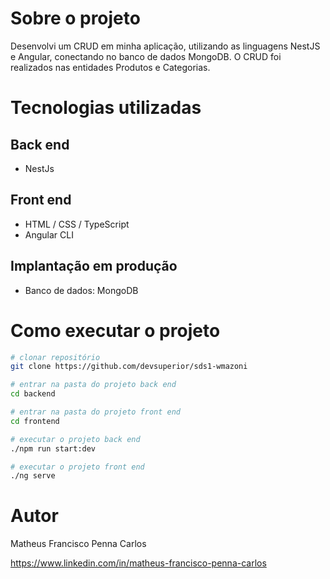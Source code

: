 # Sobre o projeto

Desenvolvi um CRUD em minha aplicação, utilizando as linguagens NestJS e Angular, conectando no banco de dados MongoDB. 
O CRUD foi realizados nas entidades Produtos e Categorias.


# Tecnologias utilizadas
## Back end
- NestJs
## Front end
- HTML / CSS / TypeScript
- Angular CLI
## Implantação em produção
- Banco de dados: MongoDB

# Como executar o projeto


```bash
# clonar repositório
git clone https://github.com/devsuperior/sds1-wmazoni

# entrar na pasta do projeto back end
cd backend

# entrar na pasta do projeto front end
cd frontend

# executar o projeto back end
./npm run start:dev

# executar o projeto front end
./ng serve
```




# Autor

Matheus Francisco Penna Carlos

https://www.linkedin.com/in/matheus-francisco-penna-carlos
